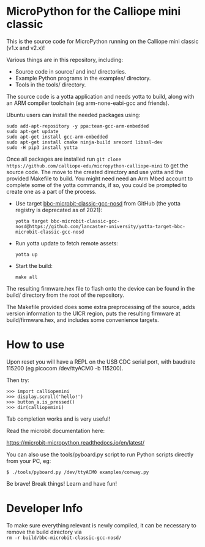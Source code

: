MicroPython for the Calliope mini classic
==========================================

This is the source code for MicroPython running on the Calliope mini classic (v1.x and v2.x)!


Various things are in this repository, including:
- Source code in source/ and inc/ directories.
- Example Python programs in the examples/ directory.
- Tools in the tools/ directory.

The source code is a yotta application and needs yotta to build, along
with an ARM compiler toolchain (eg arm-none-eabi-gcc and friends).

Ubuntu users can install the needed packages using:
```
sudo add-apt-repository -y ppa:team-gcc-arm-embedded
sudo apt-get update
sudo apt-get install gcc-arm-embedded
sudo apt-get install cmake ninja-build srecord libssl-dev
sudo -H pip3 install yotta
```

Once all packages are installed run
`git clone https://github.com/calliope-edu/micropython-calliope-mini` to get the source code.
The move to the created directory and use yotta and the provided Makefile to build.
You might need need an Arm Mbed account to complete some of the yotta commands,
if so, you could be prompted to create one as a part of the process.

- Use target [bbc-microbit-classic-gcc-nosd](https://github.com/lancaster-university/yotta-target-bbc-microbit-classic-gcc-nosd)
from GitHub (the yotta registry is deprecated as of 2021):

  ```
  yotta target bbc-microbit-classic-gcc-nosd@https://github.com/lancaster-university/yotta-target-bbc-microbit-classic-gcc-nosd
  ```

- Run yotta update to fetch remote assets:

  ```
  yotta up
  ```

- Start the build:

  ```
  make all
  ```

The resulting firmware.hex file to flash onto the device can be
found in the build/ directory from the root of the repository.

The Makefile provided does some extra preprocessing of the source,
adds version information to the UICR region, puts the resulting
firmware at build/firmware.hex, and includes some convenience targets.

How to use
==========

Upon reset you will have a REPL on the USB CDC serial port, with baudrate
115200 (eg picocom /dev/ttyACM0 -b 115200).

Then try:

    >>> import calliopemini
    >>> display.scroll('hello!')
    >>> button_a.is_pressed()
    >>> dir(calliopemini)

Tab completion works and is very useful!

Read the microbit documentation here:

https://microbit-micropython.readthedocs.io/en/latest/

You can also use the tools/pyboard.py script to run Python scripts directly
from your PC, eg:

    $ ./tools/pyboard.py /dev/ttyACM0 examples/conway.py

Be brave! Break things! Learn and have fun!

Developer Info
===============
To make sure everything relevant is newly compiled, it can be necessary to remove the build directory via  
```rm -r build/bbc-microbit-classic-gcc-nosd/```
